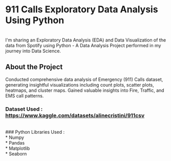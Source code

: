 # 911 Calls Exploratory Data Analysis Using Python 
<br>
I'm sharing an Exploratory Data Analysis (EDA) and Data Visualization of the data from Spotify using Python - A Data Analysis Project performed in my journey into Data Science.

## About the Project

Conducted comprehensive data analysis of Emergency (911) Calls dataset, generating insightful visualizations including
count plots, scatter plots, heatmaps, and cluster maps. Gained valuable insights into Fire, Traffic, and EMS call patterns.
<br>
### Dataset Used : https://www.kaggle.com/datasets/alinecristini/911csv
<br>
### Python Libraries Used : 
<br>
* Numpy<br>
* Pandas<br>
* Matplotlib<br>
* Seaborn<br>
